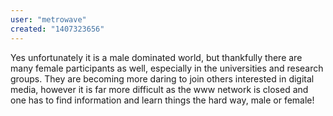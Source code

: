 ```yaml
---
user: "metrowave"
created: "1407323656"
---
```


Yes unfortunately it is a male dominated world, but thankfully there are many female participants as well, especially in the universities and research groups. They are becoming more daring to join others interested in digital media, however it is far more difficult as the www network is closed and one has to find information and learn things the hard way, male or female!
